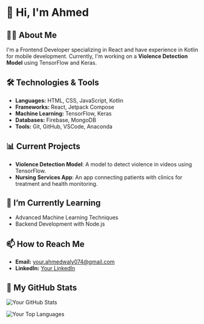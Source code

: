 # 👋 Hi, I'm Ahmed

## 👨‍💻 About Me
I'm a Frontend Developer specializing in React and have experience in Kotlin for mobile development. Currently, I'm working on a **Violence Detection Model** using TensorFlow and Keras.

## 🛠️ Technologies & Tools
- **Languages:** HTML, CSS, JavaScript, Kotlin
- **Frameworks:** React, Jetpack Compose
- **Machine Learning:** TensorFlow, Keras
- **Databases:** Firebase, MongoDB
- **Tools:** Git, GitHub, VSCode, Anaconda

## 📊 Current Projects
- **Violence Detection Model**: A model to detect violence in videos using TensorFlow.
- **Nursing Services App**: An app connecting patients with clinics for treatment and health monitoring.

## 🌱 I’m Currently Learning
- Advanced Machine Learning Techniques
- Backend Development with Node.js

## 📫 How to Reach Me
- **Email:** your.ahmedwaly074@gmail.com
- **LinkedIn:** [Your LinkedIn]([https://www.linkedin.com/in/yourprofile](https://www.linkedin.com/in/ahmed-waly55/))

## 🌟 My GitHub Stats
![Your GitHub Stats](https://github-readme-stats.vercel.app/api?username=YourUsername&show_icons=true&theme=radical)

![Your Top Languages](https://github-readme-stats.vercel.app/api/top-langs/?username=YourUsername&theme=radical)

